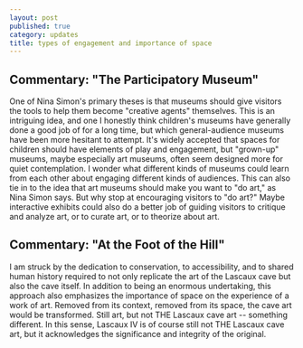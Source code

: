 ```yaml
---
layout: post
published: true
category: updates
title: types of engagement and importance of space
---
```

## Commentary: "The Participatory Museum"

One of Nina Simon's primary theses is that museums should give visitors the tools to help them become "creative agents" themselves. This is an intriguing idea, and one I honestly think children's museums have generally done a good job of for a long time, but which general-audience museums have been more hesitant to attempt. It's widely accepted that spaces for children should have elements of play and engagement, but "grown-up" museums, maybe especially art museums, often seem designed more for quiet contemplation. I wonder what different kinds of museums could learn from each other about engaging different kinds of audiences. This can also tie in to the idea that art museums should make you want to "do art," as Nina Simon says. But why stop at encouraging visitors to "do art?" Maybe interactive exhibits could also do a better job of guiding visitors to critique and analyze art, or to curate art, or to theorize about art. 

## Commentary: "At the Foot of the Hill"

I am struck by the dedication to conservation, to accessibility, and to shared human history required to not only replicate the art of the Lascaux cave but also the cave itself. In addition to being an enormous undertaking, this approach also emphasizes the importance of space on the experience of a work of art. Removed from its context, removed from its space, the cave art would be transformed. Still art, but not THE Lascaux cave art -- something different. In this sense, Lascaux IV is of course still not THE Lascaux cave art, but it acknowledges the significance and integrity of the original.
